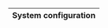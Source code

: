   <div>
    <table class="details responsive">
      <thead>
        <tr>
          <th colspan="2">System configuration</th>
        </tr>
      </thead>
    <tbody class="list">